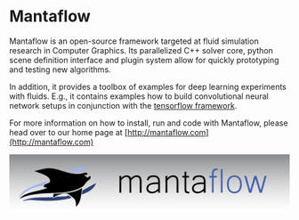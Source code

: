 # Mantaflow #

Mantaflow is an open-source framework targeted at fluid simulation research in Computer Graphics.
Its parallelized C++ solver core, python scene definition interface and plugin system allow for quickly prototyping and testing new algorithms. 

In addition, it provides a toolbox of examples for deep learning experiments with fluids. E.g., it contains examples
how to build convolutional neural network setups in conjunction with the [tensorflow framework](https://www.tensorflow.org).

For more information on how to install, run and code with Mantaflow, please head over to our home page at
[http://mantaflow.com](http://mantaflow.com)

![mantaflow logo](resources/mantaflow-logo1.png)

